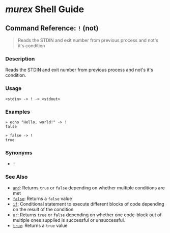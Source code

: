 # _murex_ Shell Guide

## Command Reference: `!` (not)

> Reads the STDIN and exit number from previous process and not's it's condition

### Description

Reads the STDIN and exit number from previous process and not's it's condition.

### Usage

    <stdin> -> ! -> <stdout>

### Examples

    » echo "Hello, world!" -> !
    false
    
    » false -> !
    true

### Synonyms

* `!`


### See Also

* [`and`](../commands/and.md):
  Returns `true` or `false` depending on whether multiple conditions are met
* [`false`](../commands/false.md):
  Returns a `false` value
* [`if`](../commands/if.md):
  Conditional statement to execute different blocks of code depending on the result of the condition
* [`or`](../commands/or.md):
  Returns `true` or `false` depending on whether one code-block out of multiple ones supplied is successful or unsuccessful.
* [`true`](../commands/true.md):
  Returns a `true` value